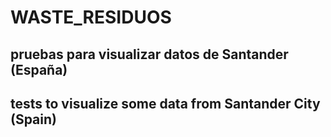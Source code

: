 # WASTE_RESIDUOS
## pruebas para visualizar datos de Santander (España)
## tests to visualize some data from Santander City (Spain)
